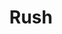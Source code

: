 ---
title: "Rush"
summary: "Rush was a Canadian rock band that primarily comprised Geddy Lee , Alex Lifeson , and Neil Peart . The band formed in Toronto in 1968 with Lifeson, drummer John Rutsey, and bass guitarist/vocalist Jeff Jones, whom Lee immediately replaced. After Lee joined, the band went through several line-ups before arriving at its classic power trio line-up with the addition of Peart in July 1974, who replaced Rutsey four months after the release of their self-titled debut album; this line-up remained intact for the remainder of the band's career.
Rush achieved commercial success in the 1970s with Fly by Night , 2112 , A Farewell to Kings and Hemispheres . The band's popularity continued throughout the 1980s and 1990s, with albums charting highly in Canada, the US and the UK, including Permanent Waves , Moving Pictures , Signals , Grace Under Pressure and Counterparts . Rush continued to record and perform until 1997, after which the band entered a four-year hiatus due to personal tragedies in Peart's life. The trio regrouped in 2001 and released three more studio albums: Vapor Trails , Snakes & Arrows , and Clockwork Angels . Rush ceased touring at the end of 2015, and Lifeson announced in January 2018 that the band would not continue, which was cemented by Peart's death from glioblastoma, a type of brain cancer, on January 7, 2020, at the age of 67.Rush were known for their musicianship, complex compositions and eclectic lyrical motifs drawing heavily on science fiction, fantasy and philosophy. The band's style changed over the years, from a blues-inspired hard rock beginning, later moving into progressive rock, then a period in the 1980s marked by heavy use of synthesizers, before returning to guitar-driven hard rock at the end of the 1980s. Their final work from 2012, marked a return to progressive rock. The members of Rush have been acknowledged as some of the most proficient players on their respective instruments, with each winning numerous awards in magazine readers' polls over the years.
As of 2022, Rush ranks 84th in the U.S. with sales of 26 million albums and industry sources estimate their total worldwide album sales at over 42 million. Rush has been awarded 14 platinum and 3 multi-platinum albums in the US plus 17 platinum albums in Canada. Rush was nominated for seven Grammy Awards, won several Juno Awards, and won an International Achievement Award at the 2009 SOCAN Awards. The band was inducted into the Canadian Music Hall of Fame in 1994 and the Rock and Roll Hall of Fame in 2013."
slug: "rush"
image: "rush.jpg"
apple_music_artist_url: "None"
wikipedia_url: "https://en.wikipedia.org/wiki/Rush_(band)"
---